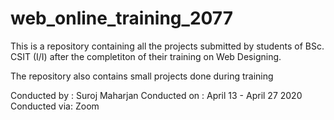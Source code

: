 # web_online_training_2077

This is a repository containing all the projects submitted by students of BSc. CSIT (I/I) after the completiton of their training on Web Designing.

The repository also contains small projects done during training

Conducted by : Suroj Maharjan
Conducted on : April 13 - April 27 2020
Conducted via: Zoom
